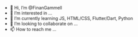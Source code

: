 - 👋 Hi, I’m @FinanGammell
- 👀 I’m interested in ...
- 🌱 I’m currently learning JS, HTML/CSS, Flutter/Dart, Python
- 💞️ I’m looking to collaborate on ...
- 📫 How to reach me ...

<!---
FinanGammell/FinanGammell is a ✨ special ✨ repository because its `README.md` (this file) appears on your GitHub profile.
You can click the Preview link to take a look at your changes.
--->

